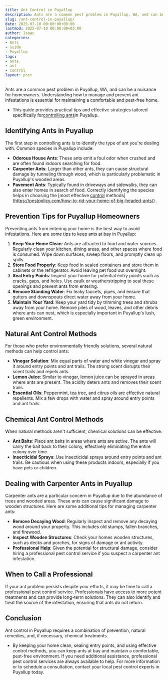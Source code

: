```yaml
---
title: Ant Control in Puyallup
description: Ants are a common pest problem in Puyallup, WA, and can be a nuisance for homeowners. Understanding how to manage and prevent ant infestations is essential...
slug: /ant-control-in-puyallup/
date: 2025-07-10 00:00:00+00:00
lastmod: 2025-07-10 00:00:00+03:00
author: Isaac
categories:
- Ants
- Guide
- Puyallup
tags:
- ants
- ant
- control
layout: post
---
```

Ants are a common pest problem in Puyallup, WA, and can be a nuisance for homeowners. Understanding how to manage and prevent ant infestations is essential for maintaining a comfortable and pest-free home.
- This guide provides practical tips and effective strategies tailored specifically for[controlling ants](https://pestpolicy.com/no-spill-ant-kill/)in Puyallup.
## Identifying Ants in Puyallup
The first step in controlling ants is to identify the type of ant you're dealing with. Common species in Puyallup include:
- **Odorous House Ants**: These ants emit a foul odor when crushed and are often found indoors searching for food.
- **Carpenter Ants**: Larger than other ants, they can cause structural damage by tunneling through wood, which is particularly problematic in Puyallup's wooded areas.
- **Pavement Ants**: Typically found in driveways and sidewalks, they can also enter homes in search of food.
Correctly identifying the species helps in choosing the
[most effective [control](https://pestpolicy.com/ant-control-in-bellingham/) methods](https://pestpolicy.com/how-to-rid-your-home-of-big-headed-ants/)
.
## Prevention Tips for Puyallup Homeowners
Preventing ants from entering your home is the best way to avoid infestations. Here are some tips to keep ants at bay in Puyallup:
1. **Keep Your Home Clean**: Ants are attracted to food and water sources. Regularly clean your kitchen, dining areas, and other spaces where food is consumed. Wipe down surfaces, sweep floors, and promptly clean up spills.
2. **Store Food Properly**: Keep food in sealed containers and store them in cabinets or the refrigerator. Avoid leaving pet food out overnight.
3. **Seal Entry Points**: Inspect your home for potential entry points such as cracks, gaps, and holes. Use caulk or weatherstripping to seal these openings and prevent ants from entering.
4. **Remove Standing Water**: Fix leaky faucets, pipes, and ensure that gutters and downspouts direct water away from your home.
5. **Maintain Your Yard**: Keep your yard tidy by trimming trees and shrubs away from your home. Remove piles of wood, leaves, and other debris where ants can nest, which is especially important in Puyallup's lush, green environment.
## Natural Ant Control Methods
For those who prefer environmentally friendly solutions, several natural methods can help control ants:
- **Vinegar Solution**: Mix equal parts of water and white vinegar and spray it around entry points and ant trails. The strong scent disrupts their scent trails and repels ants.
- **Lemon Juice**: Similar to vinegar, lemon juice can be sprayed in areas where ants are present. The acidity deters ants and removes their scent trails.
- **Essential Oils**: Peppermint, tea tree, and citrus oils are effective natural repellents. Mix a few drops with water and spray around entry points and ant trails.
## Chemical Ant Control Methods
When natural methods aren't sufficient, chemical solutions can be effective:
- **Ant Baits**: Place ant baits in areas where ants are active. The ants will carry the bait back to their colony, effectively eliminating the entire colony over time.
- **Insecticidal Sprays**: Use insecticidal sprays around entry points and ant trails. Be cautious when using these products indoors, especially if you have pets or children.
## Dealing with Carpenter Ants in Puyallup
Carpenter ants are a particular concern in Puyallup due to the abundance of trees and wooded areas. These ants can cause significant damage to wooden structures. Here are some additional tips for managing carpenter ants:
- **Remove Decaying Wood**: Regularly inspect and remove any decaying wood around your property. This includes old stumps, fallen branches, and firewood.
- **Inspect Wooden Structures**: Check your homes wooden structures, such as decks and porches, for signs of damage or ant activity.
- **Professional Help**: Given the potential for structural damage, consider hiring a professional pest control service if you suspect a carpenter ant infestation.
## When to Call a Professional
If your ant problem persists despite your efforts, it may be time to call a professional pest control service. Professionals have access to more potent treatments and can provide long-term solutions. They can also identify and treat the source of the infestation, ensuring that ants do not return.
## Conclusion
Ant control in Puyallup requires a combination of prevention, natural remedies, and, if necessary, chemical treatments.
- By keeping your home clean, sealing entry points, and using effective control methods, you can keep ants at bay and maintain a comfortable, pest-free environment. If you need additional assistance, professional pest control services are always available to help.
For more information or to schedule a consultation, contact your local pest control experts in Puyallup today.
